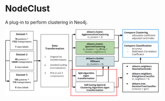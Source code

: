 # NodeClust
A plug-in to perform clustering in Neo4j.

<img src="./images/Methodology.png" alt="methodology">
